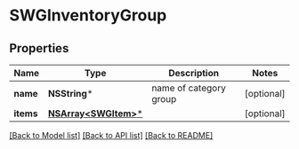 # SWGInventoryGroup

## Properties
Name | Type | Description | Notes
------------ | ------------- | ------------- | -------------
**name** | **NSString*** | name of category group | [optional] 
**items** | [**NSArray&lt;SWGItem&gt;***](SWGItem.md) |  | [optional] 

[[Back to Model list]](../README.md#documentation-for-models) [[Back to API list]](../README.md#documentation-for-api-endpoints) [[Back to README]](../README.md)


